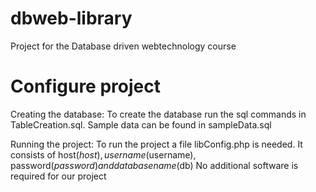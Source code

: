dbweb-library
=============

Project for the Database driven webtechnology course

Configure project
============
Creating the database: 
To create the database run the sql commands in TableCreation.sql. Sample data can be found in sampleData.sql

Running the project:
To run the project a file libConfig.php is needed. It consists of host($host), username($username), password($password) and database name($db)
No additional software is required for our project

